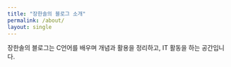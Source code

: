 ```yaml
---
title: "장한솔의 블로그 소개"
permalink: /about/
layout: single
---
```


장한솔의 블로그는 C언어를 배우며 개념과 활용을 정리하고, IT 활동을 하는 공간입니다. 
